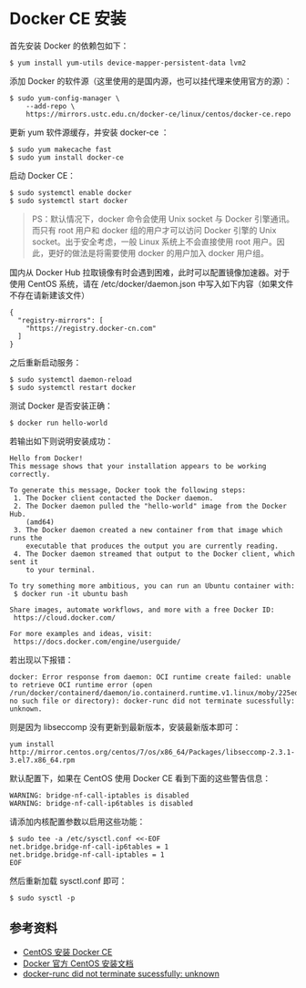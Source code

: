 # Docker CE 安装
首先安装 Docker 的依赖包如下：
```
$ yum install yum-utils device-mapper-persistent-data lvm2
```
添加 Docker 的软件源（这里使用的是国内源，也可以挂代理来使用官方的源）：
```
$ sudo yum-config-manager \
    --add-repo \
    https://mirrors.ustc.edu.cn/docker-ce/linux/centos/docker-ce.repo
```
更新 yum 软件源缓存，并安装 docker-ce ：
```
$ sudo yum makecache fast
$ sudo yum install docker-ce
```
启动 Docker CE：
```
$ sudo systemctl enable docker
$ sudo systemctl start docker
```
> PS：默认情况下，docker 命令会使用 Unix socket 与 Docker 引擎通讯。而只有 root 用户和 docker 组的用户才可以访问 Docker 引擎的 Unix socket。出于安全考虑，一般 Linux 系统上不会直接使用 root 用户。因此，更好的做法是将需要使用 docker 的用户加入 docker 用户组。

国内从 Docker Hub 拉取镜像有时会遇到困难，此时可以配置镜像加速器。对于使用 CentOS 系统，请在 /etc/docker/daemon.json 中写入如下内容（如果文件不存在请新建该文件）
```
{
  "registry-mirrors": [
    "https://registry.docker-cn.com"
  ]
}
```
之后重新启动服务：
```
$ sudo systemctl daemon-reload
$ sudo systemctl restart docker
```
测试 Docker 是否安装正确：
```
$ docker run hello-world
```
若输出如下则说明安装成功：
```
Hello from Docker!
This message shows that your installation appears to be working correctly.

To generate this message, Docker took the following steps:
 1. The Docker client contacted the Docker daemon.
 2. The Docker daemon pulled the "hello-world" image from the Docker Hub.
    (amd64)
 3. The Docker daemon created a new container from that image which runs the
    executable that produces the output you are currently reading.
 4. The Docker daemon streamed that output to the Docker client, which sent it
    to your terminal.

To try something more ambitious, you can run an Ubuntu container with:
 $ docker run -it ubuntu bash

Share images, automate workflows, and more with a free Docker ID:
 https://cloud.docker.com/

For more examples and ideas, visit:
 https://docs.docker.com/engine/userguide/
```
若出现以下报错：
```
docker: Error response from daemon: OCI runtime create failed: unable to retrieve OCI runtime error (open /run/docker/containerd/daemon/io.containerd.runtime.v1.linux/moby/225edd3d808116d3cc5992849e60bf5369ace67c291a066ebae4ca5784bcce7a/log.json: no such file or directory): docker-runc did not terminate sucessfully: unknown.
```
则是因为 libseccomp 没有更新到最新版本，安装最新版本即可：
```
yum install http://mirror.centos.org/centos/7/os/x86_64/Packages/libseccomp-2.3.1-3.el7.x86_64.rpm
```

默认配置下，如果在 CentOS 使用 Docker CE 看到下面的这些警告信息：
```
WARNING: bridge-nf-call-iptables is disabled
WARNING: bridge-nf-call-ip6tables is disabled
```
请添加内核配置参数以启用这些功能：
```
$ sudo tee -a /etc/sysctl.conf <<-EOF
net.bridge.bridge-nf-call-ip6tables = 1
net.bridge.bridge-nf-call-iptables = 1
EOF
```
然后重新加载 sysctl.conf 即可：
```
$ sudo sysctl -p
```
## 参考资料
- [CentOS 安装 Docker CE](https://yeasy.gitbooks.io/docker_practice/content/install/centos.html)
- [Docker 官方 CentOS 安装文档](https://docs.docker.com/install/linux/docker-ce/centos/#set-up-the-repository)
- [docker-runc did not terminate sucessfully: unknown](https://github.com/moby/moby/issues/35906)
<!--stackedit_data:
eyJoaXN0b3J5IjpbMTQ1OTM0ODE3XX0=
-->